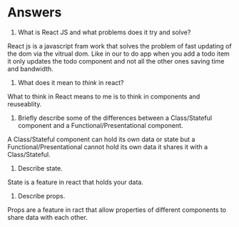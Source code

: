 # Answers

1.  What is React JS and what problems does it try and solve?

React js is a javascript fram work that solves the problem of fast updating of the dom via the vitrual dom. Like in our to do app when you add a todo item it only updates the todo component and not all the other ones saving time and bandwidth.

1.  What does it mean to _think_ in react?

What to think in React means to me is to think in components and reuseablity.

1.  Briefly describe some of the differences between a Class/Stateful component and a Functional/Presentational component.

A Class/Stateful component can hold its own data or state but a
Functional/Presentational cannot hold its own data it shares it with a Class/Stateful.

1.  Describe state.

State is a feature in react that holds your data.

1.  Describe props.

Props are a feature in ract that allow properties of different components to share data with each other.
